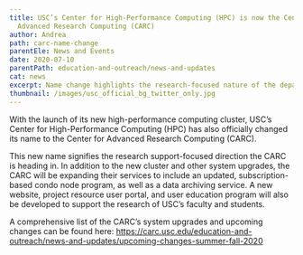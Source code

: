 ```yaml
---
title: USC’s Center for High-Performance Computing (HPC) is now the Center for
  Advanced Research Computing (CARC)
author: Andrea
path: carc-name-change
parentEle: News and Events
date: 2020-07-10
parentPath: education-and-outreach/news-and-updates
cat: news
excerpt: Name change highlights the research-focused nature of the department
thumbnail: /images/usc_official_bg_twitter_only.jpg
---
```

With the launch of its new high-performance computing cluster, USC’s Center for High-Performance Computing (HPC) has also officially changed its name to the Center for Advanced Research Computing (CARC).

This new name signifies the research support-focused direction the CARC is heading in. In addition to the new cluster and other system upgrades, the CARC will be expanding their services to include an updated, subscription-based condo node program, as well as a data archiving service. A new website, project resource user portal, and user education program will also be developed to support the research of USC’s faculty and students.

A comprehensive list of the CARC’s system upgrades and upcoming changes can be found here: <https://carc.usc.edu/education-and-outreach/news-and-updates/upcoming-changes-summer-fall-2020>